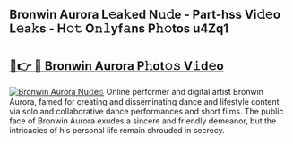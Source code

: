 ## Bronwin Aurora L𝚎a𝚔ed N𝚞𝚍e - Part-hss Vi𝚍𝚎o L𝚎a𝚔s - H𝚘𝚝 O𝚗𝚕yf𝚊ns P𝚑𝚘tos u4Zq1

# <h2><a href="http://kf5lr9a.oniu.top/?m=Bronwin+Aurora">🔗👉 🔴 Bronwin Aurora P𝚑ot𝚘𝚜 V𝚒d𝚎o</a></h2>

[![Bronwin Aurora Nu𝚍e𝚜](https://i.imgur.com/0qMVB7G.gif)](http://kf5lr9a.oniu.top/?m=Bronwin+Aurora)
Online performer and digital artist Bronwin Aurora, famed for creating and disseminating dance and lifestyle content via solo and collaborative dance performances and short films. The public face of Bronwin Aurora exudes a sincere and friendly demeanor, but the intricacies of his personal life remain shrouded in secrecy.  
